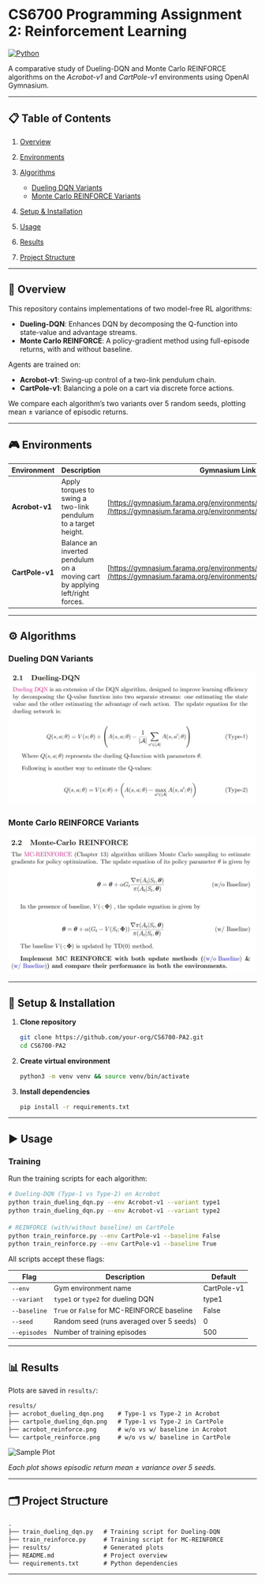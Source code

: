 # CS6700 Programming Assignment 2: Reinforcement Learning

[![Python](https://img.shields.io/badge/python-3.8+-blue.svg)](#prerequisites)

A comparative study of Dueling-DQN and Monte Carlo REINFORCE algorithms on the *Acrobot-v1* and *CartPole-v1* environments using OpenAI Gymnasium.

---

## 📋 Table of Contents

1. [Overview](#overview)
2. [Environments](#environments)
3. [Algorithms](#algorithms)

   * [Dueling DQN Variants](#dueling-dqn-variants)
   * [Monte Carlo REINFORCE Variants](#monte-carlo-reinforce-variants)
4. [Setup & Installation](#setup--installation)
5. [Usage](#usage)
6. [Results](#results)
7. [Project Structure](#project-structure)

---

## 📝 Overview

This repository contains implementations of two model-free RL algorithms:

* **Dueling-DQN**: Enhances DQN by decomposing the Q-function into state-value and advantage streams.
* **Monte Carlo REINFORCE**: A policy-gradient method using full-episode returns, with and without baseline.

Agents are trained on:

* **Acrobot-v1**: Swing-up control of a two-link pendulum chain.
* **CartPole-v1**: Balancing a pole on a cart via discrete force actions.

We compare each algorithm’s two variants over 5 random seeds, plotting mean ± variance of episodic returns.

---

## 🎮 Environments

| Environment     | Description                                                                  | Gymnasium Link                                                                                                                                 |
| --------------- | ---------------------------------------------------------------------------- | ---------------------------------------------------------------------------------------------------------------------------------------------- |
| **Acrobot-v1**  | Apply torques to swing a two-link pendulum to a target height.               | [https://gymnasium.farama.org/environments/classic\_control/acrobot/](https://gymnasium.farama.org/environments/classic_control/acrobot/)      |
| **CartPole-v1** | Balance an inverted pendulum on a moving cart by applying left/right forces. | [https://gymnasium.farama.org/environments/classic\_control/cart\_pole/](https://gymnasium.farama.org/environments/classic_control/cart_pole/) |

---

## ⚙️ Algorithms

### Dueling DQN Variants

![Dueling-DQN Architecture](https://raw.githubusercontent.com/ahmecse/RL-Assignments-2-IITM-CS6700/main/Dueling-DQN.JPG)

### Monte Carlo REINFORCE Variants

![MC-REINFORCE Update](https://raw.githubusercontent.com/ahmecse/RL-Assignments-2-IITM-CS6700/main/Monte-Carlo%20REINFORCE.JPG) 

---

## 🚀 Setup & Installation

1. **Clone repository**

   ```bash
   git clone https://github.com/your-org/CS6700-PA2.git
   cd CS6700-PA2
   ```
2. **Create virtual environment**

   ```bash
   python3 -m venv venv && source venv/bin/activate
   ```
3. **Install dependencies**

   ```bash
   pip install -r requirements.txt
   ```

---

## ▶️ Usage

### Training

Run the training scripts for each algorithm:

```bash
# Dueling-DQN (Type-1 vs Type-2) on Acrobot
python train_dueling_dqn.py --env Acrobot-v1 --variant type1
python train_dueling_dqn.py --env Acrobot-v1 --variant type2

# REINFORCE (with/without baseline) on CartPole
python train_reinforce.py --env CartPole-v1 --baseline False
python train_reinforce.py --env CartPole-v1 --baseline True
```

All scripts accept these flags:

| Flag         | Description                                 | Default     |
| ------------ | ------------------------------------------- | ----------- |
| `--env`      | Gym environment name                        | CartPole-v1 |
| `--variant`  | `type1` or `type2` for dueling DQN          | type1       |
| `--baseline` | `True` or `False` for MC-REINFORCE baseline | False       |
| `--seed`     | Random seed (runs averaged over 5 seeds)    | 0           |
| `--episodes` | Number of training episodes                 | 500         |

---

## 📊 Results

Plots are saved in `results/`:

```text
results/
├── acrobot_dueling_dqn.png    # Type-1 vs Type-2 in Acrobot
├── cartpole_dueling_dqn.png   # Type-1 vs Type-2 in CartPole
├── acrobot_reinforce.png      # w/o vs w/ baseline in Acrobot
└── cartpole_reinforce.png     # w/o vs w/ baseline in CartPole
```

![Sample Plot](results/acrobot_dueling_dqn.png)

*Each plot shows episodic return mean ± variance over 5 seeds.*

---

## 🗂️ Project Structure

```
.
├── train_dueling_dqn.py   # Training script for Dueling-DQN
├── train_reinforce.py     # Training script for MC-REINFORCE
├── results/               # Generated plots
├── README.md              # Project overview
└── requirements.txt       # Python dependencies
```

---
